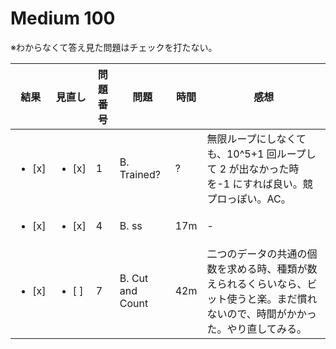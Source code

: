 # Medium 100

※わからなくて答え見た問題はチェックを打たない。

| 結果               | 見直し             | 問題番号 | 問題             | 時間 | 感想                                                                                                                               |
| ------------------ | ------------------ | -------- | ---------------- | ---- | ---------------------------------------------------------------------------------------------------------------------------------- |
| <ul><li> [x] </ul> | <ul><li> [x] </ul> | 1        | B. Trained?      | ?    | 無限ループにしなくても、10^5+1 回ループして 2 が出なかった時を-1 にすれば良い。競プロっぽい。AC。                                  |
| <ul><li> [x] </ul> | <ul><li> [x] </ul> | 4        | B. ss            | 17m  | -                                                                                                                                  |
| <ul><li> [x] </ul> | <ul><li> [ ] </ul> | 7        | B. Cut and Count | 42m  | 二つのデータの共通の個数を求める時、種類が数えられるくらいなら、ビット使うと楽。まだ慣れないので、時間がかかった。やり直してみる。 |
